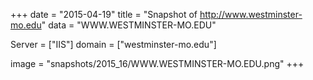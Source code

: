 
+++
date = "2015-04-19"
title = "Snapshot of http://www.westminster-mo.edu"
data = "WWW.WESTMINSTER-MO.EDU"

Server = ["IIS"]
domain = ["westminster-mo.edu"]

  image = "snapshots/2015_16/WWW.WESTMINSTER-MO.EDU.png"
+++
#
